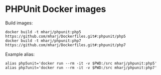 PHPUnit Docker images
=====================

Build images:
```
docker build -t mharj/phpunit:php5 https://github.com/mharj/Dockerfiles.git#:phpunit/php5
docker build -t mharj/phpunit:php7 https://github.com/mharj/Dockerfiles.git#:phpunit/php7
```

Example alias:
```
alias php5unit='docker run --rm -it -v $PWD:/src mharj/phpunit:php5'
alias php7unit='docker run --rm -it -v $PWD:/src mharj/phpunit:php7'
```
